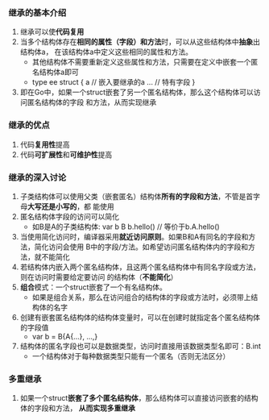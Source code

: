 ### 继承的基本介绍
1. 继承可以使**代码复用**
2. 当多个结构体存在**相同的属性（字段）和方法**时，可以从这些结构体中**抽象**出结构体a，
   在该结构体a中定义这些相同的属性和方法。
   - 其他结构体不需要重新定义这些属性和方法，只需要在定义中嵌套一个匿名结构体a即可
   - type ee struct {
       a    // 嵌入要继承的a
       ...  // 特有字段
   }
3. 即在Go中，如果一个struct嵌套了另一个匿名结构体，那么这个结构体可以访问匿名结构体的字段
   和方法，从而实现继承

### 继承的优点
1. 代码**复用性**提高
2. 代码**可扩展性**和**可维护性**提高

### 继承的深入讨论
1. 子类结构体可以使用父类（嵌套匿名）结构体**所有的字段和方法**，不管是首字母**大写还是小写的**，都
   能使用
2. 匿名结构体字段的访问可以简化
    - 如B是A的子类结构体: 
        var b B
        b.hello()       // 等价于b.A.hello()
3. 当使用简化访问时，编译器采用**就近访问原则**。如果B和A有同名的字段和方法，简化访问会使用
   B中的字段/方法。如希望访问匿名结构体内的字段和方法，就不能简化
4. 若结构体内嵌入两个匿名结构体，且这两个匿名结构体中有同名字段或方法，则在访问时需要给定要访问
   的结构体（**不能简化**）
5. **组合**模式：一个struct嵌套了一个有名结构体。
    - 如果是组合关系，那么在访问组合的结构体的字段或方法时，必须带上结构体的名字
6. 创建有嵌套匿名结构体的结构体变量时，可以在创建时就指定各个匿名结构体的字段值
    - var b = B{A{...}, ...,}
7. 结构体的匿名字段也可以是数据类型，访问时直接用该数据类型名即可：B.int
    - 一个结构体对于每种数据类型只能有一个匿名（否则无法区分）

### 多重继承
1. 如果一个struct**嵌套了多个匿名结构体**，那么结构体可以直接访问嵌套的结构体的字段和方法，
   **从而实现多重继承**